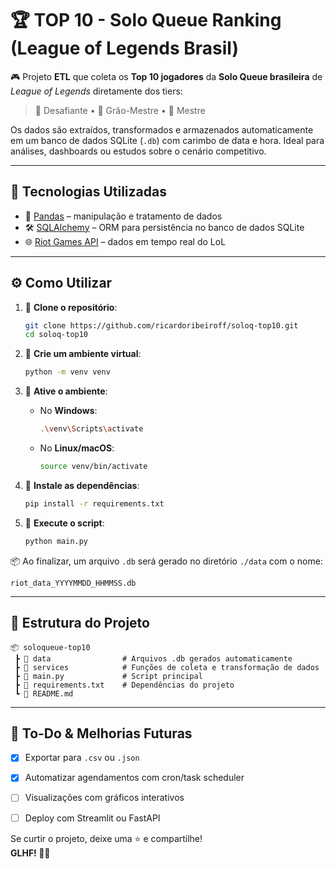 # 🏆 **TOP 10 - Solo Queue Ranking (League of Legends Brasil)**

🎮 Projeto **ETL** que coleta os **Top 10 jogadores** da **Solo Queue brasileira** de *League of Legends* diretamente dos tiers:

> 🥇 Desafiante • 🥈 Grão-Mestre • 🥉 Mestre

Os dados são extraídos, transformados e armazenados automaticamente em um banco de dados SQLite (`.db`) com carimbo de data e hora. Ideal para análises, dashboards ou estudos sobre o cenário competitivo.

---

## 🚀 Tecnologias Utilizadas

- 🐼 [Pandas](https://pandas.pydata.org/) – manipulação e tratamento de dados  
- 🛠️ [SQLAlchemy](https://www.sqlalchemy.org/) – ORM para persistência no banco de dados SQLite  
- 🌐 [Riot Games API](https://developer.riotgames.com/) – dados em tempo real do LoL

---

## ⚙️ Como Utilizar

1. 🔹 **Clone o repositório**:
   ```bash
   git clone https://github.com/ricardoribeiroff/soloq-top10.git
   cd soloq-top10
   ```

2. 🔹 **Crie um ambiente virtual**:
   ```bash
   python -m venv venv
   ```

3. 🔹 **Ative o ambiente**:

   - No **Windows**:
     ```bash
     .\venv\Scripts\activate
     ```

   - No **Linux/macOS**:
     ```bash
     source venv/bin/activate
     ```

4. 🔹 **Instale as dependências**:
   ```bash
   pip install -r requirements.txt
   ```

5. 🔹 **Execute o script**:
   ```bash
   python main.py
   ```

📦 Ao finalizar, um arquivo `.db` será gerado no diretório `./data` com o nome:  
```text
riot_data_YYYYMMDD_HHMMSS.db
```

---

## 📁 Estrutura do Projeto

```
📦 soloqueue-top10
 ┣ 📁 data                # Arquivos .db gerados automaticamente
 ┣ 📁 services            # Funções de coleta e transformação de dados
 ┣ 📜 main.py             # Script principal
 ┣ 📜 requirements.txt    # Dependências do projeto
 ┗ 📜 README.md
```

---

## 📌 To-Do & Melhorias Futuras

- [x] Exportar para `.csv` ou `.json`
- [x] Automatizar agendamentos com cron/task scheduler
- [ ] Visualizações com gráficos interativos
- [ ] Deploy com Streamlit ou FastAPI


Se curtir o projeto, deixe uma ⭐ e compartilhe!  
**GLHF! 🧙‍♂️**
